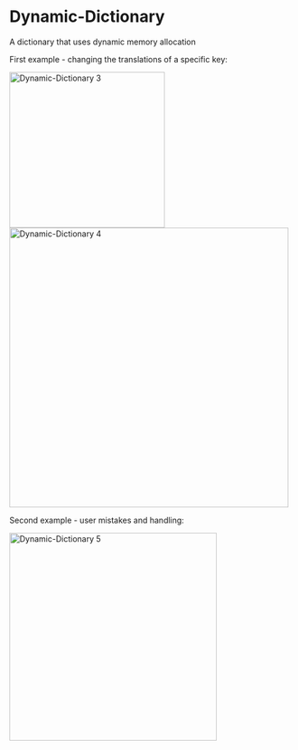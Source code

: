 # Dynamic-Dictionary
A dictionary that uses dynamic memory allocation

First example - changing the translations of a specific key:

<img width="275" alt="Dynamic-Dictionary 3" src="https://user-images.githubusercontent.com/112869076/193420707-ca1a4a14-ef9f-4d02-b56f-69890da1e679.png">
<img width="494" alt="Dynamic-Dictionary 4" src="https://user-images.githubusercontent.com/112869076/193420716-1367be54-7940-419a-8e2a-b4d2342b4a8d.png">

Second example - user mistakes and handling:

<img width="367" alt="Dynamic-Dictionary 5" src="https://user-images.githubusercontent.com/112869076/193421074-05112fbb-40e2-4367-972d-b2340bffacd5.png">
